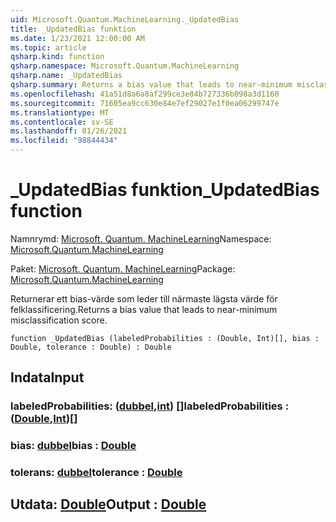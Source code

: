 ```yaml
---
uid: Microsoft.Quantum.MachineLearning._UpdatedBias
title: _UpdatedBias funktion
ms.date: 1/23/2021 12:00:00 AM
ms.topic: article
qsharp.kind: function
qsharp.namespace: Microsoft.Quantum.MachineLearning
qsharp.name: _UpdatedBias
qsharp.summary: Returns a bias value that leads to near-minimum misclassification score.
ms.openlocfilehash: 41a51d8a6a8af299ce3e84b727336b098a3d1160
ms.sourcegitcommit: 71605ea9cc630e84e7ef29027e1f0ea06299747e
ms.translationtype: MT
ms.contentlocale: sv-SE
ms.lasthandoff: 01/26/2021
ms.locfileid: "98844434"
---
```

# <a name="_updatedbias-function"></a><span data-ttu-id="17331-102">_UpdatedBias funktion</span><span class="sxs-lookup"><span data-stu-id="17331-102">_UpdatedBias function</span></span>

<span data-ttu-id="17331-103">Namnrymd: [Microsoft. Quantum. MachineLearning](xref:Microsoft.Quantum.MachineLearning)</span><span class="sxs-lookup"><span data-stu-id="17331-103">Namespace: [Microsoft.Quantum.MachineLearning](xref:Microsoft.Quantum.MachineLearning)</span></span>

<span data-ttu-id="17331-104">Paket: [Microsoft. Quantum. MachineLearning](https://nuget.org/packages/Microsoft.Quantum.MachineLearning)</span><span class="sxs-lookup"><span data-stu-id="17331-104">Package: [Microsoft.Quantum.MachineLearning](https://nuget.org/packages/Microsoft.Quantum.MachineLearning)</span></span>


<span data-ttu-id="17331-105">Returnerar ett bias-värde som leder till närmaste lägsta värde för felklassificering.</span><span class="sxs-lookup"><span data-stu-id="17331-105">Returns a bias value that leads to near-minimum misclassification score.</span></span>

```qsharp
function _UpdatedBias (labeledProbabilities : (Double, Int)[], bias : Double, tolerance : Double) : Double
```


## <a name="input"></a><span data-ttu-id="17331-106">Indata</span><span class="sxs-lookup"><span data-stu-id="17331-106">Input</span></span>

### <a name="labeledprobabilities--doubleint"></a><span data-ttu-id="17331-107">labeledProbabilities: ([dubbel](xref:microsoft.quantum.lang-ref.double),[int](xref:microsoft.quantum.lang-ref.int)) []</span><span class="sxs-lookup"><span data-stu-id="17331-107">labeledProbabilities : ([Double](xref:microsoft.quantum.lang-ref.double),[Int](xref:microsoft.quantum.lang-ref.int))[]</span></span>




### <a name="bias--double"></a><span data-ttu-id="17331-108">bias: [dubbel](xref:microsoft.quantum.lang-ref.double)</span><span class="sxs-lookup"><span data-stu-id="17331-108">bias : [Double](xref:microsoft.quantum.lang-ref.double)</span></span>




### <a name="tolerance--double"></a><span data-ttu-id="17331-109">tolerans: [dubbel](xref:microsoft.quantum.lang-ref.double)</span><span class="sxs-lookup"><span data-stu-id="17331-109">tolerance : [Double](xref:microsoft.quantum.lang-ref.double)</span></span>





## <a name="output--double"></a><span data-ttu-id="17331-110">Utdata: [Double](xref:microsoft.quantum.lang-ref.double)</span><span class="sxs-lookup"><span data-stu-id="17331-110">Output : [Double](xref:microsoft.quantum.lang-ref.double)</span></span>

